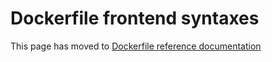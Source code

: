 # Dockerfile frontend syntaxes

This page has moved to [Dockerfile reference documentation](/frontend/dockerfile/docs/reference.md)
